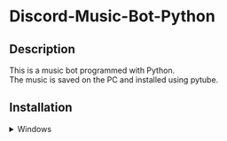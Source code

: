 # Discord-Music-Bot-Python

## Description

This is a music bot programmed with Python. <br>
The music is saved on the PC and installed using pytube.

## Installation



<details>

<summary>Windows</summary>

### Installation

Fill out the `config file` with your bot token and your chat ID. <br>
Then you can install the libraries.


```python
   pip install discord.py
   pip install pytube
   pip install yt-dlp
   pip install discord-ext-bot
```

> [!TIP]
> When pip not work then, try pip3

</details>
